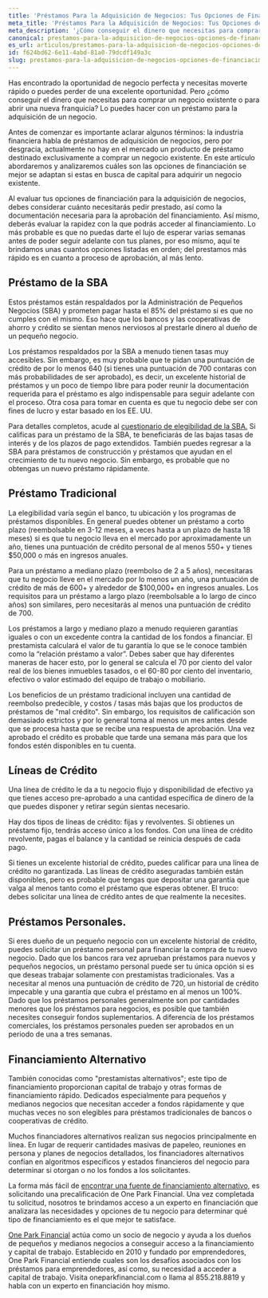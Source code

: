 ```yaml
---
title: 'Préstamos Para la Adquisición de Negocios: Tus Opciones de Financiación'
meta_title: 'Préstamos Para la Adquisición de Negocios: Tus Opciones de Financiación'
meta_description: '¿Cómo conseguir el dinero que necesitas para comprar un negocio o abrir una franquicia? Visita nuestro blog y analiza las opciones de financiación inmediatas que hay disponibles para adquirir o abrir un nuevo negocio.'
canonical: prestamos-para-la-adquisicion-de-negocios-opciones-de-financiacimiento
es_url: articulos/prestamos-para-la-adquisicion-de-negocios-opciones-de-financiacimiento
id: f624bd62-6e11-4abd-81a0-79dcdf149a3c
slug: prestamos-para-la-adquisicion-de-negocios-opciones-de-financiacimiento
---
```

<p>Has encontrado la oportunidad de negocio perfecta y necesitas moverte r&aacute;pido o puedes perder de una excelente oportunidad. Pero &iquest;c&oacute;mo conseguir el dinero que necesitas para comprar un negocio existente o para abrir una nueva franquicia? Lo puedes hacer con un pr&eacute;stamo para la adquisici&oacute;n de un negocio.</p>

<p>Antes de comenzar es importante aclarar algunos t&eacute;rminos: la industria financiera habla de pr&eacute;stamos de adquisici&oacute;n de negocios, pero por desgracia, actualmente no hay en el mercado un producto de pr&eacute;stamo destinado exclusivamente a comprar un negocio existente. En este art&iacute;culo abordaremos y analizaremos cu&aacute;les son las opciones de financiaci&oacute;n se mejor se adaptan si estas en busca de capital para adquirir un negocio existente.</p>

<p>Al evaluar tus opciones de financiaci&oacute;n para la adquisici&oacute;n de negocios, debes considerar cu&aacute;nto necesitar&aacute;s pedir prestado, as&iacute; como la documentaci&oacute;n necesaria para la aprobaci&oacute;n del financiamiento. As&iacute; mismo, deber&aacute;s evaluar la rapidez con la que podr&aacute;s acceder al financiamiento. Lo m&aacute;s probable es que no puedas darte el lujo de esperar varias semanas antes de poder seguir adelante con tus planes, por eso mismo, aqu&iacute; te brindamos unas cuantos opciones listadas en orden; del prestamos m&aacute;s r&aacute;pido es en cuanto a proceso de aprobaci&oacute;n, al m&aacute;s lento.</p>

<h2>Pr&eacute;stamo de la SBA</h2>

<p>Estos pr&eacute;stamos est&aacute;n respaldados por la Administraci&oacute;n de Peque&ntilde;os Negocios (SBA) y prometen pagar hasta el 85% del pr&eacute;stamo si es que no cumples con el mismo. Eso hace que los bancos y las cooperativas de ahorro y cr&eacute;dito se sientan menos nerviosos al prestarle dinero al due&ntilde;o de un peque&ntilde;o negocio.</p>

<p>Los pr&eacute;stamos respaldados por la SBA a menudo tienen tasas muy accesibles. Sin embargo, es muy probable que te pidan una puntuaci&oacute;n de cr&eacute;dito de por lo menos 640 (si tienes una puntuaci&oacute;n de 700 contaras con m&aacute;s probabilidades de ser aprobado), es decir, un excelente historial de pr&eacute;stamos y un poco de tiempo libre para poder reunir la documentaci&oacute;n requerida para el pr&eacute;stamo es algo indispensable para seguir adelante con el proceso. Otra cosa para tomar en cuenta es que tu negocio debe ser con fines de lucro y estar basado en los EE. UU.</p>

<p>Para detalles completos, acude al <a href="https://www.sba.gov/sites/default/files/bank_eligibility_questionnaire_0.pdf">cuestionario de elegibilidad de la SBA.</a> Si calificas para un pr&eacute;stamo de la SBA, te beneficiar&aacute;s de las bajas tasas de inter&eacute;s y de los plazos de pago extendidos. Tambi&eacute;n puedes regresar a la SBA para pr&eacute;stamos de construcci&oacute;n y pr&eacute;stamos que ayudan en el crecimiento de tu nuevo negocio. Sin embargo, es probable que no obtengas un nuevo pr&eacute;stamo r&aacute;pidamente.</p>

<h2>Pr&eacute;stamo Tradicional</h2>

<p>La elegibilidad var&iacute;a seg&uacute;n el banco, tu ubicaci&oacute;n y los programas de pr&eacute;stamos disponibles. En general puedes obtener un pr&eacute;stamo a corto plazo (reembolsable en 3-12 meses, a veces hasta a un plazo de hasta 18 meses) si es que tu negocio lleva en el mercado por aproximadamente un a&ntilde;o, tienes una puntuaci&oacute;n de cr&eacute;dito personal de al menos 550+ y tienes $50,000 o m&aacute;s en ingresos anuales.</p>

<p>Para un pr&eacute;stamo a mediano plazo (reembolso de 2 a 5 a&ntilde;os), necesitaras que tu negocio lleve en el mercado por lo menos un a&ntilde;o, una puntuaci&oacute;n de cr&eacute;dito de m&aacute;s de 600+ y alrededor de $100,000+ en ingresos anuales. Los requisitos para un pr&eacute;stamo a largo plazo (reembolsable a lo largo de cinco a&ntilde;os) son similares, pero necesitar&aacute;s al menos una puntuaci&oacute;n de cr&eacute;dito de 700.</p>

<p>Los pr&eacute;stamos a largo y mediano plazo a menudo requieren garant&iacute;as iguales o con un excedente contra la cantidad de los fondos a financiar. El prestamista calcular&aacute; el valor de tu garant&iacute;a lo que se le conoce tambi&eacute;n como la &ldquo;relaci&oacute;n pr&eacute;stamo a valor&rdquo;. Debes saber que hay diferentes maneras de hacer esto, por lo general se calcula el 70 por ciento del valor real de los bienes inmuebles tasados, o el 60-80 por ciento del inventario, efectivo o valor estimado del equipo de trabajo o mobiliario.</p>

<p>Los beneficios de un pr&eacute;stamo tradicional incluyen una cantidad de reembolso predecible, y costos / tasas m&aacute;s bajas que los productos de pr&eacute;stamos de "mal cr&eacute;dito". Sin embargo, los requisitos de calificaci&oacute;n son demasiado estrictos y por lo general toma al menos un mes antes desde que se procesa hasta que se recibe una respuesta de aprobaci&oacute;n. Una vez aprobado el cr&eacute;dito es probable que tarde una semana m&aacute;s para que los fondos est&eacute;n disponibles en tu cuenta.</p>

<h2>L&iacute;neas de Cr&eacute;dito</h2>

<p>Una l&iacute;nea de cr&eacute;dito le da a tu negocio flujo y disponibilidad de efectivo ya que tienes acceso pre-aprobado a una cantidad espec&iacute;fica de dinero de la que puedes disponer y retirar seg&uacute;n sientas necesario.</p>

<p>Hay dos tipos de l&iacute;neas de cr&eacute;dito: fijas y revolventes. Si obtienes un pr&eacute;stamo fijo, tendr&aacute;s acceso &uacute;nico a los fondos. Con una l&iacute;nea de cr&eacute;dito revolvente, pagas el balance y la cantidad se reinicia despu&eacute;s de cada pago.</p>

<p>Si tienes un excelente historial de cr&eacute;dito, puedes calificar para una l&iacute;nea de cr&eacute;dito no garantizada. Las l&iacute;neas de cr&eacute;dito aseguradas tambi&eacute;n est&aacute;n disponibles, pero es probable que tengas que depositar una garant&iacute;a que valga al menos tanto como el pr&eacute;stamo que esperas obtener. El truco: debes solicitar una l&iacute;nea de cr&eacute;dito antes de que realmente la necesites.</p>

<h2>Pr&eacute;stamos Personales.</h2>

<p>Si eres due&ntilde;o de un peque&ntilde;o negocio con un excelente historial de cr&eacute;dito, puedes solicitar un pr&eacute;stamo personal para financiar la compra de tu nuevo negocio. Dado que los bancos rara vez aprueban pr&eacute;stamos para nuevos y peque&ntilde;os negocios, un pr&eacute;stamo personal puede ser tu &uacute;nica opci&oacute;n si es que deseas trabajar solamente con prestamistas tradicionales. Vas a necesitar al menos una puntuaci&oacute;n de cr&eacute;dito de 720, un historial de cr&eacute;dito impecable y una garant&iacute;a que cubra el pr&eacute;stamo en al menos un 100%. Dado que los pr&eacute;stamos personales generalmente son por cantidades menores que los pr&eacute;stamos para negocios, es posible que tambi&eacute;n necesites conseguir fondos suplementarios. A diferencia de los pr&eacute;stamos comerciales, los pr&eacute;stamos personales pueden ser aprobados en un periodo de una a tres semanas.</p>

<h2>Financiamiento Alternativo</h2>

<p>Tambi&eacute;n conocidas como "prestamistas alternativos"; este tipo de financiamiento proporcionan capital de trabajo y otras formas de financiamiento r&aacute;pido. Dedicados especialmente para peque&ntilde;os y medianos negocios que necesitan acceder a fondos r&aacute;pidamente y que muchas veces no son elegibles para pr&eacute;stamos tradicionales de bancos o cooperativas de cr&eacute;dito.</p>

<p>Muchos financiadores alternativos realizan sus negocios principalmente en l&iacute;nea. En lugar de requerir cantidades masivas de papeleo, reuniones en persona y planes de negocios detallados, los financiadores alternativos conf&iacute;an en algoritmos espec&iacute;ficos y estados financieros del negocio para determinar si otorgan o no los fondos a los solicitantes.</p>

<p>La forma m&aacute;s f&aacute;cil de <a href="https://www.oneparkfinancial.com/es/preaprob">encontrar una fuente de financiamiento alternativo,</a> es solicitando una precalificaci&oacute;n de One Park Financial. Una vez completada tu solicitud, nosotros te brindamos acceso a un experto en financiaci&oacute;n que analizara las necesidades y opciones de tu negocio para determinar qu&eacute; tipo de financiamiento es el que mejor te satisface.</p>

<p><a href="https://www.oneparkfinancial.com/es/preaprob">One Park Financial</a> act&uacute;a como un socio de negocio y ayuda a los due&ntilde;os de peque&ntilde;os y medianos negocios a conseguir acceso a la financiamiento y capital de trabajo. Establecido en 2010 y fundado por emprendedores, One Park Financial entiende cuales son los desaf&iacute;os asociados con los pr&eacute;stamos para emprendedores, as&iacute; como, su necesidad a acceder a capital de trabajo. Visita oneparkfinancial.com o llama al 855.218.8819 y habla con un experto en financiaci&oacute;n hoy mismo.</p>